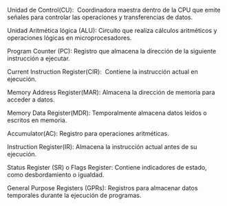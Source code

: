 Unidad de Control(CU):  Coordinadora maestra dentro de la CPU que emite señales para controlar las operaciones y transferencias de datos.

Unidad Aritmética lógica (ALU): Circuito que realiza cálculos aritméticos y operaciones lógicas en microprocesadores.

Program Counter (PC): Registro que almacena la dirección de la siguiente instrucción a ejecutar.

Current Instruction Register(CIR):  Contiene la instrucción actual en ejecución.

Memory Address Register(MAR): Almacena la dirección de memoria para acceder a datos.

Memory Data Register(MDR): Temporalmente almacena datos leídos o escritos en memoria.

Accumulator(AC): Registro para operaciones aritméticas.

Instruction Register(IR): Almacena la instrucción actual antes de su ejecución.

Status Register (SR) o Flags Register: Contiene indicadores de estado, como desbordamiento o igualdad.

General Purpose Registers (GPRs): Registros para almacenar datos temporales durante la ejecución de programas.